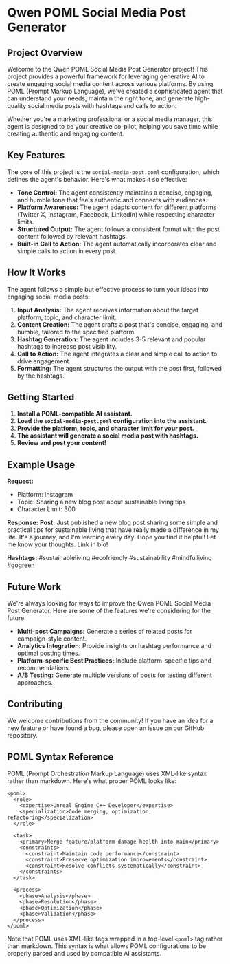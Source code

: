 # Qwen POML Social Media Post Generator

## Project Overview

Welcome to the Qwen POML Social Media Post Generator project! This project provides a powerful framework for leveraging generative AI to create engaging social media content across various platforms. By using POML (Prompt Markup Language), we've created a sophisticated agent that can understand your needs, maintain the right tone, and generate high-quality social media posts with hashtags and calls to action.

Whether you're a marketing professional or a social media manager, this agent is designed to be your creative co-pilot, helping you save time while creating authentic and engaging content.

## Key Features

The core of this project is the `social-media-post.poml` configuration, which defines the agent's behavior. Here's what makes it so effective:

-   **Tone Control:** The agent consistently maintains a concise, engaging, and humble tone that feels authentic and connects with audiences.
-   **Platform Awareness:** The agent adapts content for different platforms (Twitter X, Instagram, Facebook, LinkedIn) while respecting character limits.
-   **Structured Output:** The agent follows a consistent format with the post content followed by relevant hashtags.
-   **Built-in Call to Action:** The agent automatically incorporates clear and simple calls to action in every post.

## How It Works

The agent follows a simple but effective process to turn your ideas into engaging social media posts:

1.  **Input Analysis:** The agent receives information about the target platform, topic, and character limit.
2.  **Content Creation:** The agent crafts a post that's concise, engaging, and humble, tailored to the specified platform.
3.  **Hashtag Generation:** The agent includes 3-5 relevant and popular hashtags to increase post visibility.
4.  **Call to Action:** The agent integrates a clear and simple call to action to drive engagement.
5.  **Formatting:** The agent structures the output with the post first, followed by the hashtags.

## Getting Started

1.  **Install a POML-compatible AI assistant.**
2.  **Load the `social-media-post.poml` configuration into the assistant.**
3.  **Provide the platform, topic, and character limit for your post.**
4.  **The assistant will generate a social media post with hashtags.**
5.  **Review and post your content!**

## Example Usage

**Request:**
- Platform: Instagram
- Topic: Sharing a new blog post about sustainable living tips
- Character Limit: 300

**Response:**
**Post:**
Just published a new blog post sharing some simple and practical tips for sustainable living that have really made a difference in my life. It's a journey, and I'm learning every day. Hope you find it helpful! Let me know your thoughts. Link in bio!

**Hashtags:**
#sustainableliving #ecofriendly #sustainability #mindfulliving #gogreen

## Future Work

We're always looking for ways to improve the Qwen POML Social Media Post Generator. Here are some of the features we're considering for the future:

-   **Multi-post Campaigns:** Generate a series of related posts for campaign-style content.
-   **Analytics Integration:** Provide insights on hashtag performance and optimal posting times.
-   **Platform-specific Best Practices:** Include platform-specific tips and recommendations.
-   **A/B Testing:** Generate multiple versions of posts for testing different approaches.

## Contributing

We welcome contributions from the community! If you have an idea for a new feature or have found a bug, please open an issue on our GitHub repository.

## POML Syntax Reference

POML (Prompt Orchestration Markup Language) uses XML-like syntax rather than markdown. Here's what proper POML looks like:

```
<poml>
  <role>
    <expertise>Unreal Engine C++ Developer</expertise>
    <specialization>Code merging, optimization, refactoring</specialization>
  </role>

  <task>
    <primary>Merge feature/platform-damage-health into main</primary>
    <constraints>
      <constraint>Maintain code performance</constraint>
      <constraint>Preserve optimization improvements</constraint>
      <constraint>Resolve conflicts systematically</constraint>
    </constraints>
  </task>

  <process>
    <phase>Analysis</phase>
    <phase>Resolution</phase>
    <phase>Optimization</phase>
    <phase>Validation</phase>
  </process>
</poml>
```

Note that POML uses XML-like tags wrapped in a top-level `<poml>` tag rather than markdown. This syntax is what allows POML configurations to be properly parsed and used by compatible AI assistants.